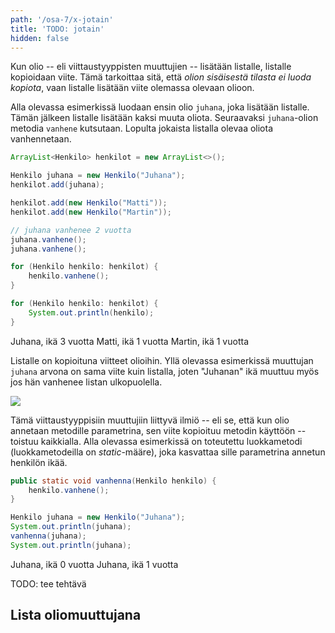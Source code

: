 ```yaml
---
path: '/osa-7/x-jotain'
title: 'TODO: jotain'
hidden: false
---
```


Kun olio -- eli viittaustyyppisten muuttujien -- lisätään listalle, listalle kopioidaan viite. Tämä tarkoittaa sitä, että *olion sisäisestä tilasta ei luoda kopiota*, vaan listalle lisätään viite olemassa olevaan olioon.

Alla olevassa esimerkissä luodaan ensin olio `juhana`, joka lisätään listalle. Tämän jälkeen listalle lisätään kaksi muuta oliota. Seuraavaksi `juhana`-olion metodia `vanhene` kutsutaan. Lopulta jokaista listalla olevaa oliota vanhennetaan.

```java
ArrayList<Henkilo> henkilot = new ArrayList<>();

Henkilo juhana = new Henkilo("Juhana");
henkilot.add(juhana);

henkilot.add(new Henkilo("Matti"));
henkilot.add(new Henkilo("Martin"));

// juhana vanhenee 2 vuotta
juhana.vanhene();
juhana.vanhene();

for (Henkilo henkilo: henkilot) {
    henkilo.vanhene();
}

for (Henkilo henkilo: henkilot) {
    System.out.println(henkilo);
}
```

<sample-output>

Juhana, ikä 3 vuotta
Matti, ikä 1 vuotta
Martin, ikä 1 vuotta

</sample-output>

Listalle on kopioituna viitteet olioihin. Yllä olevassa esimerkissä muuttujan `juhana` arvona on sama viite kuin listalla, joten "Juhanan" ikä muuttuu myös jos hän vanhenee listan ulkopuolella.


<img src="../img/drawings/henkilot-ja-juhana.png"/>

Tämä viittaustyyppisiin muuttujiin liittyvä ilmiö -- eli se, että kun olio annetaan metodille parametrina, sen viite kopioituu metodin käyttöön -- toistuu kaikkialla. Alla olevassa esimerkissä on toteutettu luokkametodi (luokkametodeilla on *static*-määre), joka kasvattaa sille parametrina annetun henkilön ikää.

```java
public static void vanhenna(Henkilo henkilo) {
    henkilo.vanhene();
}
```

```java
Henkilo juhana = new Henkilo("Juhana");
System.out.println(juhana);
vanhenna(juhana);
System.out.println(juhana);
```

<sample-output>

Juhana, ikä 0 vuotta
Juhana, ikä 1 vuotta

</sample-output>


<programming-exercise name='Lisää ja poista' tmcname='osa06-Osa06_01.LisaaJaPoista'>

TODO: tee tehtävä

</programming-exercise>


## Lista oliomuuttujana
